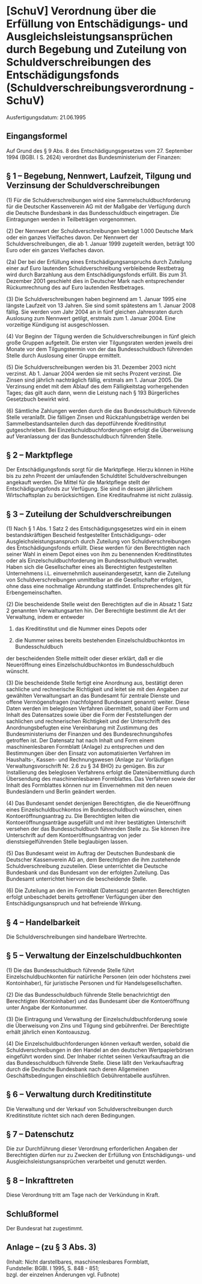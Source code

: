 # [SchuV] Verordnung über die Erfüllung von Entschädigungs- und Ausgleichsleistungsansprüchen durch Begebung und Zuteilung von Schuldverschreibungen des Entschädigungsfonds  (Schuldverschreibungsverordnung - SchuV)

Ausfertigungsdatum: 21.06.1995

 

## Eingangsformel

Auf Grund des § 9 Abs. 8 des Entschädigungsgesetzes vom 27. September 1994 (BGBl. I S. 2624) verordnet das Bundesministerium der Finanzen:


## § 1 – Begebung, Nennwert, Laufzeit, Tilgung und Verzinsung der Schuldverschreibungen

(1) Für die Schuldverschreibungen wird eine Sammelschuldbuchforderung für die Deutscher Kassenverein AG mit der Maßgabe der Verfügung durch die Deutsche Bundesbank in das Bundesschuldbuch eingetragen. Die Eintragungen werden in Teilbeträgen vorgenommen.

(2) Der Nennwert der Schuldverschreibungen beträgt 1.000 Deutsche Mark oder ein ganzes Vielfaches davon. Der Nennwert der Schuldverschreibungen, die ab 1. Januar 1999 zugeteilt werden, beträgt 100 Euro oder ein ganzes Vielfaches davon.

(2a) Der bei der Erfüllung eines Entschädigungsanspruchs durch Zuteilung einer auf Euro lautenden Schuldverschreibung verbleibende Restbetrag wird durch Barzahlung aus dem Entschädigungsfonds erfüllt. Bis zum 31. Dezember 2001 geschieht dies in Deutscher Mark nach entsprechender Rückumrechnung des auf Euro lautenden Restbetrages.

(3) Die Schuldverschreibungen haben beginnend am 1. Januar 1995 eine längste Laufzeit von 13 Jahren. Sie sind somit spätestens am 1. Januar 2008 fällig. Sie werden vom Jahr 2004 an in fünf gleichen Jahresraten durch Auslosung zum Nennwert getilgt, erstmals zum 1. Januar 2004. Eine vorzeitige Kündigung ist ausgeschlossen.

(4) Vor Beginn der Tilgung werden die Schuldverschreibungen in fünf gleich große Gruppen aufgeteilt. Die ersten vier Tilgungsraten werden jeweils drei Monate vor dem Tilgungstermin von der das Bundesschuldbuch führenden Stelle durch Auslosung einer Gruppe ermittelt.

(5) Die Schuldverschreibungen werden bis 31. Dezember 2003 nicht verzinst. Ab 1. Januar 2004 werden sie mit sechs Prozent verzinst. Die Zinsen sind jährlich nachträglich fällig, erstmals am 1. Januar 2005. Die Verzinsung endet mit dem Ablauf des dem Fälligkeitstag vorhergehenden Tages; das gilt auch dann, wenn die Leistung nach § 193 Bürgerliches Gesetzbuch bewirkt wird.

(6) Sämtliche Zahlungen werden durch die das Bundesschuldbuch führende Stelle veranlaßt. Die fälligen Zinsen und Rückzahlungsbeträge werden bei Sammelbestandsanteilen durch das depotführende Kreditinstitut gutgeschrieben. Bei Einzelschuldbuchforderungen erfolgt die Überweisung auf Veranlassung der das Bundesschuldbuch führenden Stelle.


## § 2 – Marktpflege

Der Entschädigungsfonds sorgt für die Marktpflege. Hierzu können in Höhe bis zu zehn Prozent der umlaufenden Schuldtitel Schuldverschreibungen angekauft werden. Die Mittel für die Marktpflege stellt der Entschädigungsfonds zur Verfügung. Sie sind in dessen jährlichem Wirtschaftsplan zu berücksichtigen. Eine Kreditaufnahme ist nicht zulässig.


## § 3 – Zuteilung der Schuldverschreibungen

(1) Nach § 1 Abs. 1 Satz 2 des Entschädigungsgesetzes wird ein in einem bestandskräftigen Bescheid festgestellter Entschädigungs- oder Ausgleichsleistungsanspruch durch Zuteilung von Schuldverschreibungen des Entschädigungsfonds erfüllt. Diese werden für den Berechtigten nach seiner Wahl in einem Depot eines von ihm zu benennenden Kreditinstitutes oder als Einzelschuldbuchforderung im Bundesschuldbuch verwaltet. Haben sich die Gesellschafter eines als Berechtigten festgestellten Unternehmens i.L. einvernehmlich auseinandergesetzt, kann die Zuteilung von Schuldverschreibungen unmittelbar an die Gesellschafter erfolgen, ohne dass eine nochmalige Abrundung stattfindet. Entsprechendes gilt für Erbengemeinschaften.

(2) Die bescheidende Stelle weist den Berechtigten auf die in Absatz 1 Satz 2 genannten Verwaltungsarten hin. Der Berechtigte bestimmt die Art der Verwaltung, indem er entweder

1. das Kreditinstitut und die Nummer eines Depots oder

2. die Nummer seines bereits bestehenden Einzelschuldbuchkontos im Bundesschuldbuch

der bescheidenden Stelle mitteilt oder dieser erklärt, daß er die Neueröffnung eines Einzelschuldbuchkontos im Bundesschuldbuch wünscht.

(3) Die bescheidende Stelle fertigt eine Anordnung aus, bestätigt deren sachliche und rechnerische Richtigkeit und leitet sie mit den Angaben zur gewählten Verwaltungsart an das Bundesamt für zentrale Dienste und offene Vermögensfragen (nachfolgend Bundesamt genannt) weiter. Diese Daten werden im beleglosen Verfahren übermittelt, sobald über Form und Inhalt des Datensatzes sowie über die Form der Feststellungen der sachlichen und rechnerischen Richtigkeit und der Unterschrift des Anordnungsbefugten eine Vereinbarung mit Zustimmung des Bundesministeriums der Finanzen und des Bundesrechnungshofes getroffen ist. Der Datensatz hat nach Inhalt und Form einem maschinenlesbaren Formblatt (Anlage) zu entsprechen und den Bestimmungen über den Einsatz von automatisierten Verfahren im Haushalts-, Kassen- und Rechnungswesen (Anlage zur Vorläufigen Verwaltungsvorschrift Nr. 2.6 zu § 34 BHO) zu genügen. Bis zur Installierung des beleglosen Verfahrens erfolgt die Datenübermittlung durch Übersendung des maschinenlesbaren Formblattes. Das Verfahren sowie der Inhalt des Formblattes können nur im Einvernehmen mit den neuen Bundesländern und Berlin geändert werden.

(4) Das Bundesamt sendet denjenigen Berechtigten, die die Neueröffnung eines Einzelschuldbuchkontos im Bundesschuldbuch wünschen, einen Kontoeröffnungsantrag zu. Die Berechtigten leiten die Kontoeröffnungsanträge ausgefüllt und mit ihrer bestätigten Unterschrift versehen der das Bundesschuldbuch führenden Stelle zu. Sie können ihre Unterschrift auf dem Kontoeröffnungsantrag von jeder dienstsiegelführenden Stelle beglaubigen lassen.

(5) Das Bundesamt weist im Auftrag der Deutschen Bundesbank die Deutscher Kassenverein AG an, dem Berechtigten die ihm zustehende Schuldverschreibung zuzuteilen. Diese unterrichtet die Deutsche Bundesbank und das Bundesamt von der erfolgten Zuteilung. Das Bundesamt unterrichtet hiervon die bescheidende Stelle.

(6) Die Zuteilung an den im Formblatt (Datensatz) genannten Berechtigten erfolgt unbeschadet bereits getroffener Verfügungen über den Entschädigungsanspruch und hat befreiende Wirkung.


## § 4 – Handelbarkeit

Die Schuldverschreibungen sind handelbare Wertrechte.


## § 5 – Verwaltung der Einzelschuldbuchkonten

(1) Die das Bundesschuldbuch führende Stelle führt Einzelschuldbuchkonten für natürliche Personen (ein oder höchstens zwei Kontoinhaber), für juristische Personen und für Handelsgesellschaften.

(2) Die das Bundesschuldbuch führende Stelle benachrichtigt den Berechtigten (Kontoinhaber) und das Bundesamt über die Kontoeröffnung unter Angabe der Kontonummer.

(3) Die Eintragung und Verwaltung der Einzelschuldbuchforderung sowie die Überweisung von Zins und Tilgung sind gebührenfrei. Der Berechtigte erhält jährlich einen Kontoauszug.

(4) Die Einzelschuldbuchforderungen können verkauft werden, sobald die Schuldverschreibungen in den Handel an den deutschen Wertpapierbörsen eingeführt worden sind. Der Inhaber richtet seinen Verkaufsauftrag an die das Bundesschuldbuch führende Stelle. Diese läßt den Verkaufsauftrag durch die Deutsche Bundesbank nach deren Allgemeinen Geschäftsbedingungen einschließlich Gebührentabelle ausführen.


## § 6 – Verwaltung durch Kreditinstitute

Die Verwaltung und der Verkauf von Schuldverschreibungen durch Kreditinstitute richtet sich nach deren Bedingungen.


## § 7 – Datenschutz

Die zur Durchführung dieser Verordnung erforderlichen Angaben der Berechtigten dürfen nur zu Zwecken der Erfüllung von Entschädigungs- und Ausgleichsleistungsansprüchen verarbeitet und genutzt werden.


## § 8 – Inkrafttreten

Diese Verordnung tritt am Tage nach der Verkündung in Kraft.


## Schlußformel

Der Bundesrat hat zugestimmt.


## Anlage – (zu § 3 Abs. 3)

  

(Inhalt: Nicht darstellbares, maschinenlesbares Formblatt,  
Fundstelle: BGBl. I 1995, S. 848 - 851;  
bzgl. der einzelnen Änderungen vgl. Fußnote)

